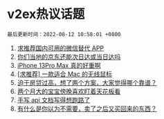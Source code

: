 # v2ex热议话题

`最后更新时间：2022-08-12 10:58:01 +0800`

1. [求推荐国内可用的微信替代 APP](https://www.v2ex.com/t/872202)
1. [你们当地的京东还能次日达或当日达吗](https://www.v2ex.com/t/872126)
1. [iPhone 13Pro Max 真的好重啊](https://www.v2ex.com/t/872123)
1. [[求推荐] 一款适合 Mac 的无线鼠标](https://www.v2ex.com/t/872142)
1. [迫于房贷过高，想了两个方案，大家觉得哪个靠谱？](https://www.v2ex.com/t/872158)
1. [两个月大的宝宝傍晚喜欢盯着天花板看](https://www.v2ex.com/t/872317)
1. [手写 api 文档写得想跑路了](https://www.v2ex.com/t/872274)
1. [有什么是你以为不需要，卖了之后又买回来的东西？](https://www.v2ex.com/t/872328)

